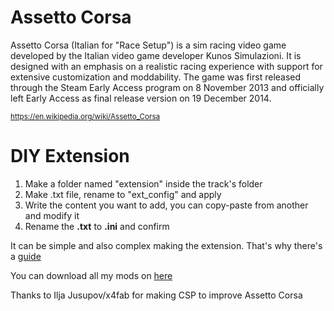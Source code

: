 # Assetto Corsa

Assetto Corsa (Italian for "Race Setup") is a sim racing video game developed by the Italian video game developer Kunos Simulazioni. It is designed with an emphasis on a realistic racing experience with support for extensive customization and moddability. The game was first released through the Steam Early Access program on 8 November 2013 and officially left Early Access as final release version on 19 December 2014.

<sup>https://en.wikipedia.org/wiki/Assetto_Corsa</sup>

# DIY Extension

1. Make a folder named "extension" inside the track's folder
2. Make .txt file, rename to "ext_config" and apply
3. Write the content you want to add, you can copy-paste from another and modify it
4. Rename the **.txt** to **.ini** and confirm

It can be simple and also complex making the extension. That's why there's a [guide](https://github.com/ac-custom-shaders-patch/acc-extension-)

You can download all my mods on [here](https://www.racedepartment.com/members/raydavid.1186789/)

Thanks to Ilja Jusupov/x4fab for making CSP to improve Assetto Corsa

